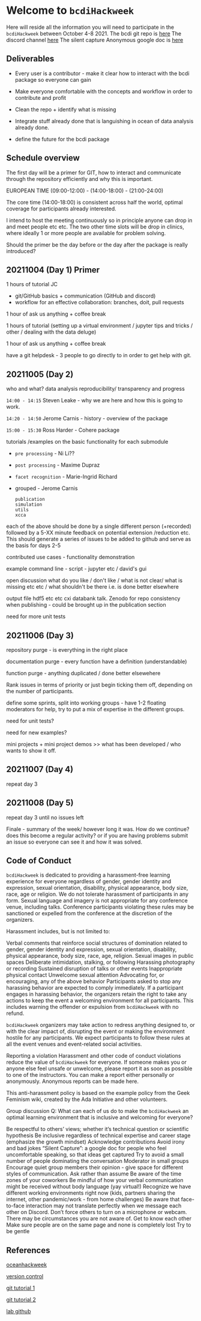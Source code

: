# Welcome to `bcdiHackweek`

Here will reside all the information you will need to participate in the `bcdiHackweek` between October 4-8 2021.
The bcdi git repo is [here](https://github.com/carnisj/bcdi)
The discord channel [here](https://discord.com/channels/859334879757467698/859334880247808055)
The silent capture Anonymous google doc is [here](https://docs.google.com/document/d/1B9MKEdgktdxxEO2JgL62WQXSewWJnGTcvgaQ8EE3WKc/edit?usp=sharing)

## Deliverables
* Every user is a contributor - make it clear how to interact with the bcdi package so everyone can gain

* Make everyone comfortable with the concepts and workflow in order to contribute and profit

* Clean the repo + identify what is missing

* Integrate stuff already done that is languishing in ocean of data analysis already done.

* define the future for the bcdi package

## Schedule overview
The first day will be a primer for GIT, how to interact and communicate through the repository efficiently and why this is important.

EUROPEAN TIME (09:00-12:00) - (14:00-18:00) - (21:00-24:00)  

The core time (14:00-18:00) is consistent across half the world, optimal coverage for participants already interested.

I intend to host the meeting continuously so in principle anyone can drop in and meet people etc etc. The two other time slots will be drop in clinics, where ideally 1 or more people are available for problem solving.


Should the primer be the day before or the day after the package is really introduced?

## 20211004 (Day 1) Primer

1 hours of tutorial  JC
 - git/GitHub basics + communication (GitHub and discord)
 - workflow for an effective collaboration: branches, doit, pull requests
 
1 hour of ask us anything  + coffee break           

1 hours of tutorial    (setting up a virtual environment / jupyter tips and tricks / other / dealing with the data deluge)

1 hour of ask us anything   + coffee break   

have a git helpdesk - 3 people to go directly to in order to get help with git.

## 20211005 (Day 2)

who and what?  data analysis reproducibility/ transparency and progress

`14:00 - 14:15` Steven Leake - why we are here and how this is going to work.

`14:20 - 14:50` Jerome Carnis - history - overview of the package

`15:00 - 15:30` Ross Harder - Cohere package

tutorials /examples on the basic functionality for each submodule

* `pre processing`  - Ni Li??
* `post processing`   - Maxime Dupraz
* `facet recognition`   - Marie-Ingrid Richard
* grouped  - Jerome Carnis

  `publication`     
  `simulation`      
  `utils`           
  `xcca`            

each of the above should be done by a single different person  (+recorded) followed by a 5-XX minute feedback on potential extension /reduction etc.  This should generate a series of issues to be added to github and serve as the basis for days 2-5

contributed use cases - functionality demonstration

example command line - script - jupyter etc / david's gui

open discussion what do you like / don't like / what is not clear/ what is missing etc etc / what shouldn't be there i.e. is done better elsewhere

output file hdf5 etc etc cxi databank talk. Zenodo for repo consistency when  publishing - could be brought up in the publication section

need for more unit tests

## 20211006 (Day 3)

repository purge - is everything in the right place

documentation purge - every function have a definition (understandable)

function purge - anything duplicated / done better elsewehere

Rank issues in terms of priority or just begin ticking them off, depending on the number of participants.

define some sprints, split into working groups - have 1-2 floating moderators for help, try to put a mix of expertise in the different groups.

need for unit tests?

need for new examples?

mini projects + mini project demos  >> what has been developed / who wants to show it off.


## 20211007 (Day 4)
repeat day 3
## 20211008 (Day 5)
repeat day 3 until no issues left

Finale - summary of the week/ however long it was.  How do we continue? does this become a regular activity? or if you are having problems submit an issue so everyone can see it and how it was solved.


## Code of Conduct

`bcdiHackweek` is dedicated to providing a harassment-free learning experience for everyone regardless of gender, gender identity and expression, sexual orientation, disability, physical appearance, body size, race, age or religion. We do not tolerate harassment of participants in any form. Sexual language and imagery is not appropriate for any conference venue, including talks. Conference participants violating these rules may be sanctioned or expelled from the conference at the discretion of the organizers.

Harassment includes, but is not limited to:

Verbal comments that reinforce social structures of domination related to gender, gender identity and expression, sexual orientation, disability, physical appearance, body size, race, age, religion.
Sexual images in public spaces
Deliberate intimidation, stalking, or following
Harassing photography or recording
Sustained disruption of talks or other events
Inappropriate physical contact
Unwelcome sexual attention
Advocating for, or encouraging, any of the above behavior
Participants asked to stop any harassing behavior are expected to comply immediately. If a participant engages in harassing behavior, the organizers retain the right to take any actions to keep the event a welcoming environment for all participants. This includes warning the offender or expulsion from `bcdiHackweek` with no refund.

`bcdiHackweek` organizers may take action to redress anything designed to, or with the clear impact of, disrupting the event or making the environment hostile for any participants. We expect participants to follow these rules at all the event venues and event-related social activities.

Reporting a violation
Harassment and other code of conduct violations reduce the value of `bcdiHackweek` for everyone. If someone makes you or anyone else feel unsafe or unwelcome, please report it as soon as possible to one of the instructors. You can make a report either personally or anonymously. Anonymous reports can be made here.

This anti-harassment policy is based on the example policy from the Geek Feminism wiki, created by the Ada Initiative and other volunteers.

Group discussion
Q: What can each of us do to make the `bcdiHackweek` an optimal learning environment that is inclusive and welcoming for everyone?

Be respectful to others’ views; whether it’s technical question or scientific hypothesis
Be inclusive regardless of technical expertise and career stage (emphasize the growth mindset)
Acknowledge contributions
Avoid irony and bad jokes
“Silent Capture”: a google doc for people who feel uncomfortable speaking, so that ideas get captured
Try to avoid a small number of people dominating the conversation
Moderator in small groups
Encourage quiet group members their opinion - give space for different styles of communication.
Ask rather than assume
Be aware of the time zones of your coworkers
Be mindful of how your verbal communication might be received without body language (yay virtual!)
Recognize we have different working environments right now (kids, partners sharing the internet, other pandemic/work - from home challenges)
Be aware that face-to-face interaction may not translate perfectly when we message each other on Discord.
Don’t force others to turn on a microphone or webcam. There may be circumstances you are not aware of.
Get to know each other
Make sure people are on the same page and none is completely lost
Try to be gentle

## References

[oceanhackweek](https://oceanhackweek.github.io/ohw-resources/prep/git/)

[version control](https://www.atlassian.com/git/tutorials/what-is-version-control)

[git tutorial 1](http://swcarpentry.github.io/git-novice/)

[git tutorial 2](https://swcarpentry.github.io/git-novice/02-setup/index.html)

[lab github](https://lab.github.com/)
